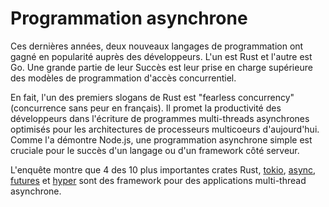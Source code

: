 # Programmation asynchrone

Ces dernières années, deux nouveaux langages de programmation ont gagné en popularité auprès des développeurs. L'un est Rust et l'autre est Go. Une grande partie de leur Succès est leur prise en charge supérieure des modèles de programmation d'accès concurrentiel.

En fait, l'un des premiers slogans de Rust est "fearless concurrency" (concurrence sans peur en français). Il promet la productivité des développeurs dans l'écriture de programmes multi-threads asynchrones optimisés pour les architectures de processeurs multicoeurs d'aujourd'hui. Comme l'a démontre Node.js, une programmation asynchrone simple est cruciale pour le succès d'un langage ou d'un framework côté serveur.

L'enquête montre que 4 des 10 plus importantes crates Rust, [tokio](), [async](), [futures]() et [hyper]() sont des framework pour des applications multi-thread asynchrone.
